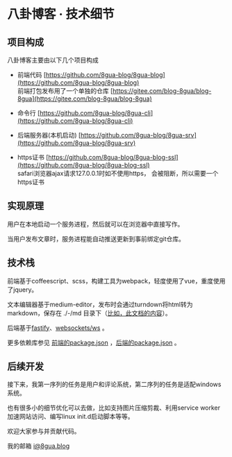# 八卦博客 · 技术细节
## 项目构成

八卦博客主要由以下几个项目构成

*   前端代码 [https://github.com/8gua-blog/8gua-blog](https://github.com/8gua-blog/8gua-blog)  
    前端打包发布用了一个单独的仓库 [https://gitee.com/blog-8gua/blog-8gua](https://gitee.com/blog-8gua/blog-8gua)
    
*   命令行 [https://github.com/8gua-blog/8gua-cli](https://github.com/8gua-blog/8gua-cli)
    
*   后端服务器(本机启动) [https://github.com/8gua-blog/8gua-srv](https://github.com/8gua-blog/8gua-srv)
    
*   https证书 [https://github.com/8gua-blog/8gua-blog-ssl](https://github.com/8gua-blog/8gua-blog-ssl)  
    safari浏览器ajax请求127.0.0.1时如不使用https， 会被阻断，所以需要一个https证书
    

## 实现原理

用户在本地启动一个服务进程，然后就可以在浏览器中直接写作。

当用户发布文章时，服务进程能自动推送更新到事前绑定git仓库。

## 技术栈

前端基于coffeescript、scss，构建工具为webpack，轻度使用了vue，重度使用了jquery。

文本编辑器基于medium-editor，发布时会通过turndown将html转为markdown，保存在 ./-/md 目录下（[比如，此文档的内容](https://gitee.com/i8gua/i8gua/tree/master/-/md/help)）。

后端基于[fastify](https://github.com/fastify)、[websockets/ws](https://github.com/websockets/ws) 。

更多依赖库参见 [前端的package.json](https://github.com/8gua-blog/blog/blob/master/src/package.json) ，[后端的package.json](https://github.com/8gua-blog/8gua-srv/blob/master/package.json) 。

## 后续开发

接下来，我第一序列的任务是用户和评论系统，第二序列的任务是适配windows系统。

也有很多小的细节优化可以去做，比如支持图片压缩剪裁、利用service worker加速网站访问、编写linux init.d启动脚本等等。

欢迎大家参与并贡献代码。

我的邮箱 [i@8gua.blog](mailto:i@8gua.blog)